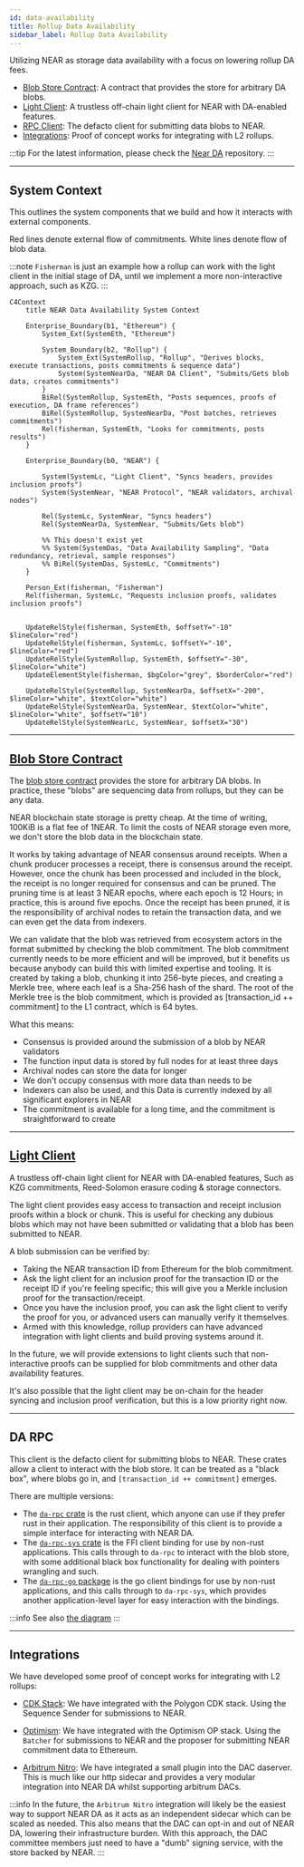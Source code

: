 ```yaml
---
id: data-availability
title: Rollup Data Availability
sidebar_label: Rollup Data Availability
---
```


Utilizing NEAR as storage data availability with a focus on lowering rollup DA fees.

- [Blob Store Contract](#blob-store-contract): A contract that provides the store for arbitrary DA blobs.
- [Light Client](#light-client): A trustless off-chain light client for NEAR with DA-enabled features.
- [RPC Client](#da-rpc): The defacto client for submitting data blobs to NEAR.
- [Integrations](#integrations): Proof of concept works for integrating with L2 rollups.

:::tip
For the latest information, please check the [Near DA](https://github.com/near/rollup-data-availability/) repository.
:::

---

## System Context

This outlines the system components that we build and how it interacts with external components.

Red lines denote external flow of commitments.
White lines denote flow of blob data.

:::note
`Fisherman` is just an example how a rollup can work with the light client in the initial stage of DA, until we implement a more non-interactive approach, such as KZG.
:::

```mermaid
C4Context
    title NEAR Data Availability System Context

    Enterprise_Boundary(b1, "Ethereum") {
        System_Ext(SystemEth, "Ethereum")

        System_Boundary(b2, "Rollup") {
            System_Ext(SystemRollup, "Rollup", "Derives blocks, execute transactions, posts commitments & sequence data")
            System(SystemNearDa, "NEAR DA Client", "Submits/Gets blob data, creates commitments")
        }
        BiRel(SystemRollup, SystemEth, "Posts sequences, proofs of execution, DA frame references")
        BiRel(SystemRollup, SystemNearDa, "Post batches, retrieves commitments")
        Rel(fisherman, SystemEth, "Looks for commitments, posts results")
    }      
    
    Enterprise_Boundary(b0, "NEAR") {
        
        System(SystemLc, "Light Client", "Syncs headers, provides inclusion proofs")
        System(SystemNear, "NEAR Protocol", "NEAR validators, archival nodes")
        
        Rel(SystemLc, SystemNear, "Syncs headers")    
        Rel(SystemNearDa, SystemNear, "Submits/Gets blob")

        %% This doesn't exist yet
        %% System(SystemDas, "Data Availability Sampling", "Data redundancy, retrieval, sample responses")
        %% BiRel(SystemDas, SystemLc, "Commitments")
    }
     
    Person_Ext(fisherman, "Fisherman")
    Rel(fisherman, SystemLc, "Requests inclusion proofs, validates inclusion proofs")
      

    UpdateRelStyle(fisherman, SystemEth, $offsetY="-10" $lineColor="red")
    UpdateRelStyle(fisherman, SystemLc, $offsetY="-10", $lineColor="red")
    UpdateRelStyle(SystemRollup, SystemEth, $offsetY="-30", $lineColor="white")
    UpdateElementStyle(fisherman, $bgColor="grey", $borderColor="red")

    UpdateRelStyle(SystemRollup, SystemNearDa, $offsetX="-200", $lineColor="white", $textColor="white")
    UpdateRelStyle(SystemNearDa, SystemNear, $textColor="white", $lineColor="white", $offsetY="10")
    UpdateRelStyle(SystemNearLc, SystemNear, $offsetX="30")
```

---

## [Blob Store Contract](https://github.com/near/rollup-data-availability/tree/main/contracts/blob-store)

The [blob store contract](https://github.com/near/rollup-data-availability/tree/main/contracts/blob-store) provides the store for arbitrary DA blobs. In practice, these "blobs" are sequencing data from rollups, but they can be any data.

NEAR blockchain state storage is pretty cheap. At the time of writing, 100KiB is a flat fee of 1NEAR. To limit the costs of NEAR storage even more, we don't store the blob data in the blockchain state.

It works by taking advantage of NEAR consensus around receipts. When a chunk producer processes a receipt, there is consensus around the receipt. However, once the chunk has been processed and included in the block, the receipt is no longer required for consensus and can be pruned. The pruning time is at least 3 NEAR epochs, where each epoch is 12 Hours; in practice, this is around five epochs. Once the receipt has been pruned, it is the responsibility of archival nodes to retain the transaction data, and we can even get the data from indexers.

We can validate that the blob was retrieved from ecosystem actors in the format submitted by checking the blob commitment. The blob commitment currently needs to be more efficient and will be improved, but it benefits us because anybody can build this with limited expertise and tooling. It is created by taking a blob, chunking it into 256-byte pieces, and creating a Merkle tree, where each leaf is a Sha-256 hash of the shard. The root of the Merkle tree is the blob commitment, which is provided as [transaction_id ++ commitment] to the L1 contract, which is 64 bytes.

What this means:

- Consensus is provided around the submission of a blob by NEAR validators
- The function input data is stored by full nodes for at least three days
- Archival nodes can store the data for longer
- We don't occupy consensus with more data than needs to be
- Indexers can also be used, and this Data is currently indexed by all significant explorers in NEAR
- The commitment is available for a long time, and the commitment is straightforward to create

---

## [Light Client](https://github.com/near/rollup-data-availability/tree/main/)

A trustless off-chain light client for NEAR with DA-enabled features, Such as KZG commitments, Reed-Solomon erasure coding & storage connectors.

The light client provides easy access to transaction and receipt inclusion proofs within a block or chunk. This is useful for checking any dubious blobs which may not have been submitted or validating that a blob has been submitted to NEAR.

A blob submission can be verified by:

- Taking the NEAR transaction ID from Ethereum for the blob commitment.
- Ask the light client for an inclusion proof for the transaction ID or the receipt ID if you're feeling specific; this will give you a Merkle inclusion proof for the transaction/receipt.
- Once you have the inclusion proof, you can ask the light client to verify the proof for you, or advanced users can manually verify it themselves.
- Armed with this knowledge, rollup providers can have advanced integration with light clients and build proving systems around it.

In the future, we will provide extensions to light clients such that non-interactive proofs can be supplied for blob commitments and other data availability features.

It's also possible that the light client may be on-chain for the header syncing and inclusion proof verification, but this is a low priority right now.

---

## DA RPC

This client is the defacto client for submitting blobs to NEAR. These crates allow a client to interact with the blob store. It can be treated as a "black box", where blobs go in, and `[transaction_id ++ commitment]` emerges.

There are multiple versions:

- The [`da-rpc` crate](https://github.com/near/rollup-data-availability/tree/main/crates/da-rpc) is the rust client, which anyone can use if they prefer rust in their application.
  The responsibility of this client is to provide a simple interface for interacting with NEAR DA.
- The [`da-rpc-sys` crate](https://github.com/near/rollup-data-availability/tree/main/crates/da-rpc-sys) is the FFI client binding for use by non-rust applications. This calls through to `da-rpc` to interact with the blob store, with some additional black box functionality for dealing with pointers wrangling and such.
- The [`da-rpc-go` package](https://github.com/near/rollup-data-availability/tree/main/gopkg/da-rpc) is the go client bindings for use by non-rust applications, and this calls through to `da-rpc-sys`, which provides another application-level layer for easy interaction with the bindings.

:::info
See also [the diagram](https://github.com/near/rollup-data-availability/blob/main/docs/da_rpc_client.md)
:::

---

## Integrations

We have developed some proof of concept works for integrating with L2 rollups:

- [CDK Stack](https://github.com/firatNEAR/cdk-validium-node/tree/near): We have integrated with the Polygon CDK stack. Using the Sequence Sender for submissions to NEAR.

- [Optimism](https://github.com/near/optimism): We have integrated with the Optimism OP stack. Using the `Batcher` for submissions to NEAR and the proposer for submitting NEAR commitment data to Ethereum.

- [Arbitrum Nitro](https://github.com/near/nitro): We have integrated a small plugin into the DAC daserver. This is much like our http sidecar and provides a very modular integration into NEAR DA whilst supporting arbitrum DACs.

:::info
In the future, the `Arbitrum Nitro` integration will likely be the easiest way to support NEAR DA as it acts as an independent sidecar which can be scaled as needed. This also means that the DAC can opt-in and out of NEAR DA, lowering their infrastructure burden. With this approach, the DAC committee members just need to have a "dumb" signing service, with the store backed by NEAR.
:::
